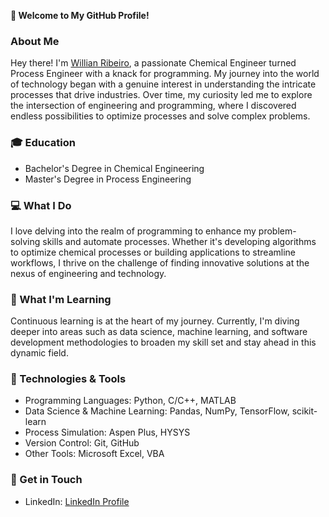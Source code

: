 **👋 Welcome to My GitHub Profile!**

### About Me
Hey there! I'm [Willian Ribeiro](@willbribeiro), a passionate Chemical Engineer turned Process Engineer with a knack for programming. My journey into the world of technology began with a genuine interest in understanding the intricate processes that drive industries. Over time, my curiosity led me to explore the intersection of engineering and programming, where I discovered endless possibilities to optimize processes and solve complex problems.

### 🎓 Education
- Bachelor's Degree in Chemical Engineering
- Master's Degree in Process Engineering

### 💻 What I Do
I love delving into the realm of programming to enhance my problem-solving skills and automate processes. Whether it's developing algorithms to optimize chemical processes or building applications to streamline workflows, I thrive on the challenge of finding innovative solutions at the nexus of engineering and technology.

### 🌱 What I'm Learning
Continuous learning is at the heart of my journey. Currently, I'm diving deeper into areas such as data science, machine learning, and software development methodologies to broaden my skill set and stay ahead in this dynamic field.

### 🔧 Technologies & Tools
- Programming Languages: Python, C/C++, MATLAB
- Data Science & Machine Learning: Pandas, NumPy, TensorFlow, scikit-learn
- Process Simulation: Aspen Plus, HYSYS
- Version Control: Git, GitHub
- Other Tools: Microsoft Excel, VBA

### 🌟 Get in Touch
- LinkedIn: [LinkedIn Profile](https://www.linkedin.com/in/willian-ribeiro-76389383/)
